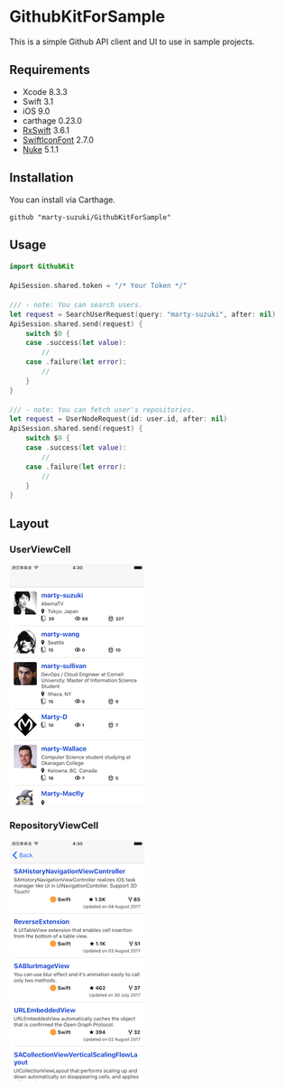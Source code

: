 # GithubKitForSample

This is a simple Github API client and UI to use in sample projects.

## Requirements

- Xcode 8.3.3
- Swift 3.1
- iOS 9.0
- carthage 0.23.0
- [RxSwift](https://github.com/ReactiveX/RxSwift) 3.6.1
- [SwiftIconFont](https://github.com/0x73/SwiftIconFont) 2.7.0
- [Nuke](https://github.com/kean/Nuke) 5.1.1

## Installation

You can install via Carthage.

```ruby: Cartfile
github "marty-suzuki/GithubKitForSample"
```
## Usage

```swift
import GithubKit

ApiSession.shared.token = "/* Your Token */"

/// - note: You can search users.
let request = SearchUserRequest(query: "marty-suzuki", after: nil)
ApiSession.shared.send(request) {
    switch $0 {
    case .success(let value):
        //
    case .failure(let error):
        //
    }
}

/// - note: You can fetch user's repositories.
let request = UserNodeRequest(id: user.id, after: nil)
ApiSession.shared.send(request) {
    switch $0 {
    case .success(let value):
        //
    case .failure(let error):
        //
    }
}
```

## Layout

### UserViewCell
![user](./Images/image1.png)

### RepositoryViewCell
![repository](./Images/image2.png)
